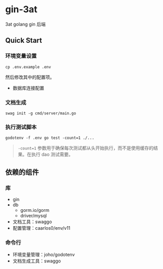 # gin-3at

3at golang gin 后端

## Quick Start 

### 环境变量设置

```
cp .env.example .env
```

然后修改其中的配置项。

- 数据库连接配置

### 文档生成

```
swag init -g cmd/server/main.go
```

### 执行测试脚本

```
godotenv -f .env go test -count=1 ./...
```

> `-count=1` 参数用于确保每次测试都从头开始执行，而不是使用缓存的结果。在执行 dao 测试需要。

## 依赖的组件

### 库

- gin
- db
    - gorm.io/gorm
    - driver/mysql
- 文档工具：swaggo
- 配置管理：caarlos0/env/v11

### 命令行

- 环境变量管理：joho/godotenv
- 文档生成工具：swaggo
